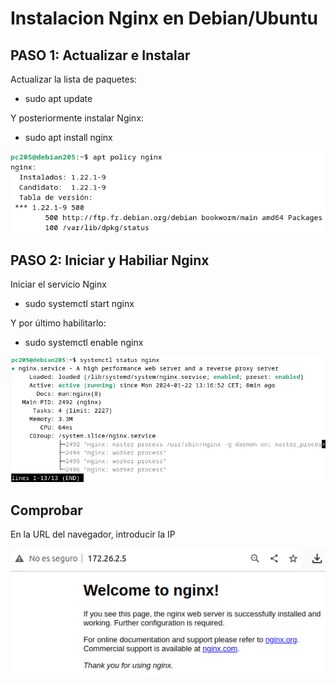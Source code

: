 # Instalacion Nginx en Debian/Ubuntu

## PASO 1: Actualizar e Instalar

Actualizar la lista de paquetes:

- sudo apt update

Y posteriormente instalar Nginx:

- sudo apt install nginx

![image](/img/instalacion1.png)

## PASO 2: Iniciar y Habiliar Nginx

Iniciar el servicio Nginx

- sudo systemctl start nginx

Y por último habilitarlo:

- sudo systemctl enable nginx

![image](/img/instalacion2.png)

## Comprobar

En la URL del navegador, introducir la IP

![image](/img/instalacion3.png)